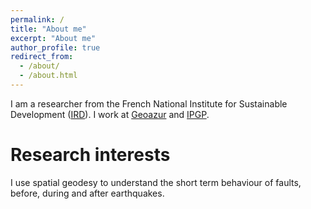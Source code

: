 ```yaml
---
permalink: /
title: "About me"
excerpt: "About me"
author_profile: true
redirect_from:
  - /about/
  - /about.html
---
```

I am a researcher from the French National Institute for Sustainable Development ([IRD](https://en.ird.fr/)). I work at [Geoazur](https://geoazur.oca.eu)
and [IPGP](http://www.ipgp.fr).

Research interests
======

I use spatial geodesy to understand the short term behaviour of faults, before, during and after earthquakes.
